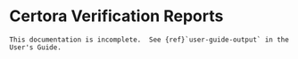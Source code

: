 Certora Verification Reports
============================

```{todo}
This documentation is incomplete.  See {ref}`user-guide-output` in the User's Guide.
```

